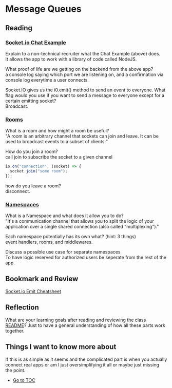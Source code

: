 # Message Queues

## Reading

### [Socket.io Chat Example](https://socket.io/get-started/chat/)

Explain to a non-technical recruiter what the Chat Example (above) does.  
It allows the app to work with a library of code called NodeJS.  

What proof of life are we getting on the backend from the above app?  
a console log saying which port we are listening on, and a confirmation via console log everytime a user connects.  

Socket.IO gives us the i0.emit() method to send an event to everyone. What flag would you use if you want to send a message to everyone except for a certain emitting socket?  
Broadcast.  

### [Rooms](https://socket.io/docs/v4/rooms)

What is a room and how might a room be useful?  
"A room is an arbitrary channel that sockets can join and leave. It can be used to broadcast events to a subset of clients:"  

How do you join a room?  
call join to subscribe the socket to a given channel

```javascript
io.on("connection", (socket) => {
  socket.join("some room");
});
```

how do you leave a room?  
disconnect.  

### [Namespaces](https://socket.io/docs/v4/namespaces/)

What is a Namespace and what does it allow you to do?  
"It's a communication channel that allows you to split the logic of your application over a single shared connection (also called "multiplexing")."  

Each namespace potentially has its own what? (hint: 3 things)  
event handlers, rooms, and middlewares.  

Discuss a possible use case for separate namespaces  
To have logic reserved for authorized users be seperate from the rest of the app.  

## Bookmark and Review

[Socket.io Emit Cheatsheet](https://socket.io/docs/v4/emit-cheatsheet/)

## Reflection

What are your learning goals after reading and reviewing the class [README](https://codefellows.github.io/code-401-javascript-guide/curriculum/class-13/)?
Just to have a general understanding of how all these parts work together.  

## Things I want to know more about

If this is as simple as it seems and the complicated part is when you actually connect real apps or am I just oversimplifying it all or maybe just missing the point.  

- [Go to TOC](README.md)
